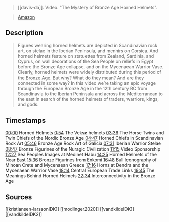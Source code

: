 > [[davis-da]]. Video. "The Mystery of Bronze Age Horned Helmets". 

> [Amazon](https://youtu.be/8IUWvk4MuNw)

## Description
> Figures wearing horned helmets are depicted in Scandinavian rock art, on stelae in the Iberian Peninsula, and menhirs on Corsica. And horned helmets feature on statuettes from Zealand, Sardinia, and Cyprus, on wall decorations of the Sea People on reliefs in Egypt before the Bronze Age collapse, and on the Mycenaean Warrior Vase. Clearly, horned helmets were widely distributed during this period of the Bronze Age. But why? What do they mean? And are they connected in some way? In this video we’re taking an epic voyage through the European Bronze Age in the 12th century BC from Scandinavia to the Iberian Peninsula and across the Mediterranean to the east in search of the horned helmets of traders, warriors, kings, and gods.
## Timestamps
[00:00](https://www.youtube.com/watch?v=8IUWvk4MuNw&t=0s) Horned Helmets 
[0:54](https://www.youtube.com/watch?v=8IUWvk4MuNw&t=54s) The Veksø helmets 
[03:36](https://www.youtube.com/watch?v=8IUWvk4MuNw&t=216s) The Horse Twins and Twin Chiefs of the Nordic Bronze Age 
[04:47](https://www.youtube.com/watch?v=8IUWvk4MuNw&t=287s) Horned Chiefs in Scandinavian Rock Art 
[05:46](https://www.youtube.com/watch?v=8IUWvk4MuNw&t=346s) Bronze Age Rock Art of Galicia 
[07:31](https://www.youtube.com/watch?v=8IUWvk4MuNw&t=451s) Iberian Warrior Stelae 
[08:47](https://www.youtube.com/watch?v=8IUWvk4MuNw&t=527s) Bronze Figurines of the Nuragic Civilization 
[11:15](https://www.youtube.com/watch?v=8IUWvk4MuNw&t=675s) Video Sponsorship 
[12:27](https://www.youtube.com/watch?v=8IUWvk4MuNw&t=747s) Sea Peoples Images at Medinet Habu 
[14:25](https://www.youtube.com/watch?v=8IUWvk4MuNw&t=865s) Horned Helmets of the Near East 
[15:36](https://www.youtube.com/watch?v=8IUWvk4MuNw&t=936s) Bronze Figurines from Enkomi
[16:48](https://www.youtube.com/watch?v=8IUWvk4MuNw&t=1008s) Bull Iconography of Minoan Crete and Mycenaean Greece 
[17:16](https://www.youtube.com/watch?v=8IUWvk4MuNw&t=1036s) Horns at Dendra and the Mycenaean Warrior Vase 
[18:14](https://www.youtube.com/watch?v=8IUWvk4MuNw&t=1094s) Central European Trade Links 
[19:45](https://www.youtube.com/watch?v=8IUWvk4MuNw&t=1185s) The Meanings Behind Horned Helmets 
[22:34](https://www.youtube.com/watch?v=8IUWvk4MuNw&t=1354s) Interconnectivity in the Bronze Age
## Sources
[[kristiansen-larssonIDK]]
[[modlinger2020]]
[[vandkildeIDK]]
[[vandkildeIDK2]]
